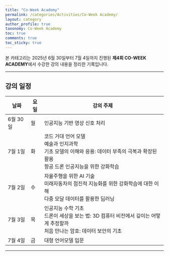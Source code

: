 ```yaml
---
title: "Co-Week Academy"
permalink: /categories/Activities/Co-Week Academy/
layout: category
author_profile: true
taxonomy: Co-Week Academy
toc: true
comments: true
toc_sticky: true
---
```


본 카테고리는 2025년 6월 30일부터 7월 4일까지 진행된 **제4회 CO-WEEK ACADEMY**에서 수강한 강의 내용을 정리한 기록입니다.

---

## 강의 일정

| 날짜       | 요일 | 강의 주제 |
|------------|------|------------|
| 6월 30일   | 월   | 인공지능 기반 영상 신호 처리 |
| 7월 1일    | 화   | 코드 거대 언어 모델<br>예술과 인지과학<br>기초 모델의 이해와 응용: 데이터 부족의 극복과 확장된 활용<br>항공 드론 인공지능을 위한 강화학습 |
| 7월 2일    | 수   | 자율주행을 위한 AI 기술<br>미래자동차의 점진적 지능화를 위한 강화학습에 대한 이해<br>다중 모달 데이터를 활용한 딥러닝 |
| 7월 3일    | 목   | 인공지능 수학 기초<br>드론이 세상을 보는 법: 3D 컴퓨터 비전에서 깊이는 어떻게 추정할까<br>처음 만나는 암호: 데이터 보안의 기초 |
| 7월 4일    | 금   | 대형 언어모델 입문 |.

---


